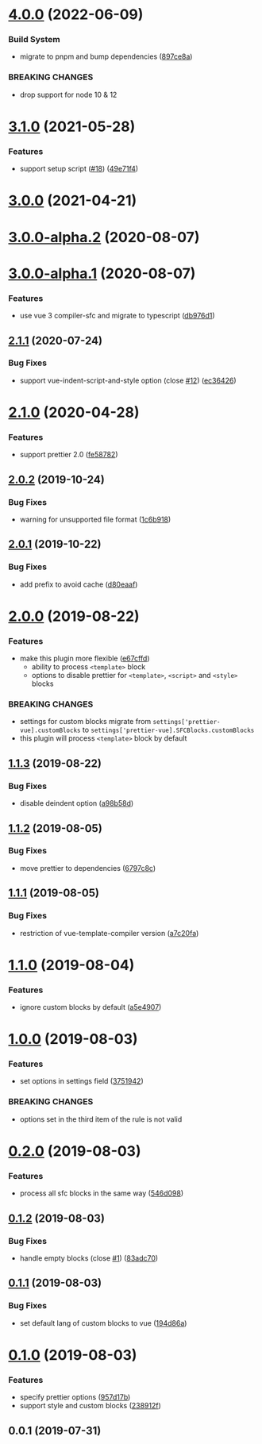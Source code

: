 # [4.0.0](https://github.com/meteorlxy/eslint-plugin-prettier-vue/compare/v3.1.0...v4.0.0) (2022-06-09)

### Build System

- migrate to pnpm and bump dependencies ([897ce8a](https://github.com/meteorlxy/eslint-plugin-prettier-vue/commit/897ce8ab84099e6d2db8b40267c3d57d2665cf26))

### BREAKING CHANGES

- drop support for node 10 & 12

# [3.1.0](https://github.com/meteorlxy/eslint-plugin-prettier-vue/compare/v3.0.0...v3.1.0) (2021-05-28)

### Features

- support setup script ([#18](https://github.com/meteorlxy/eslint-plugin-prettier-vue/issues/18)) ([49e71f4](https://github.com/meteorlxy/eslint-plugin-prettier-vue/commit/49e71f494b6ad617cdda290c956ae0dd2305fdbc))

# [3.0.0](https://github.com/meteorlxy/eslint-plugin-prettier-vue/compare/v3.0.0-alpha.2...v3.0.0) (2021-04-21)

# [3.0.0-alpha.2](https://github.com/meteorlxy/eslint-plugin-prettier-vue/compare/v3.0.0-alpha.1...v3.0.0-alpha.2) (2020-08-07)

# [3.0.0-alpha.1](https://github.com/meteorlxy/eslint-plugin-prettier-vue/compare/v2.1.1...v3.0.0-alpha.1) (2020-08-07)

### Features

- use vue 3 compiler-sfc and migrate to typescript ([db976d1](https://github.com/meteorlxy/eslint-plugin-prettier-vue/commit/db976d173368d5b87a9beda2457fb5de71acc8af))

## [2.1.1](https://github.com/meteorlxy/eslint-plugin-prettier-vue/compare/v2.1.0...v2.1.1) (2020-07-24)

### Bug Fixes

- support vue-indent-script-and-style option (close [#12](https://github.com/meteorlxy/eslint-plugin-prettier-vue/issues/12)) ([ec36426](https://github.com/meteorlxy/eslint-plugin-prettier-vue/commit/ec364265f132cf9201647ac2440b33c404dfe561))

# [2.1.0](https://github.com/meteorlxy/eslint-plugin-prettier-vue/compare/v2.0.2...v2.1.0) (2020-04-28)

### Features

- support prettier 2.0 ([fe58782](https://github.com/meteorlxy/eslint-plugin-prettier-vue/commit/fe587826c52f10afc5582397a7d4afb21845b68f))

## [2.0.2](https://github.com/meteorlxy/eslint-plugin-prettier-vue/compare/v2.0.1...v2.0.2) (2019-10-24)

### Bug Fixes

- warning for unsupported file format ([1c6b918](https://github.com/meteorlxy/eslint-plugin-prettier-vue/commit/1c6b918))

## [2.0.1](https://github.com/meteorlxy/eslint-plugin-prettier-vue/compare/v2.0.0...v2.0.1) (2019-10-22)

### Bug Fixes

- add prefix to avoid cache ([d80eaaf](https://github.com/meteorlxy/eslint-plugin-prettier-vue/commit/d80eaaf))

# [2.0.0](https://github.com/meteorlxy/eslint-plugin-prettier-vue/compare/v1.1.3...v2.0.0) (2019-08-22)

### Features

- make this plugin more flexible ([e67cffd](https://github.com/meteorlxy/eslint-plugin-prettier-vue/commit/e67cffd))
  - ability to process `<template>` block
  - options to disable prettier for `<template>`, `<script>` and `<style>` blocks

### BREAKING CHANGES

- settings for custom blocks migrate from `settings['prettier-vue].customBlocks` to `settings['prettier-vue].SFCBlocks.customBlocks`
- this plugin will process `<template>` block by default

## [1.1.3](https://github.com/meteorlxy/eslint-plugin-prettier-vue/compare/v1.1.2...v1.1.3) (2019-08-22)

### Bug Fixes

- disable deindent option ([a98b58d](https://github.com/meteorlxy/eslint-plugin-prettier-vue/commit/a98b58d))

## [1.1.2](https://github.com/meteorlxy/eslint-plugin-prettier-vue/compare/v1.1.1...v1.1.2) (2019-08-05)

### Bug Fixes

- move prettier to dependencies ([6797c8c](https://github.com/meteorlxy/eslint-plugin-prettier-vue/commit/6797c8c))

## [1.1.1](https://github.com/meteorlxy/eslint-plugin-prettier-vue/compare/v1.1.0...v1.1.1) (2019-08-05)

### Bug Fixes

- restriction of vue-template-compiler version ([a7c20fa](https://github.com/meteorlxy/eslint-plugin-prettier-vue/commit/a7c20fa))

# [1.1.0](https://github.com/meteorlxy/eslint-plugin-prettier-vue/compare/v1.0.0...v1.1.0) (2019-08-04)

### Features

- ignore custom blocks by default ([a5e4907](https://github.com/meteorlxy/eslint-plugin-prettier-vue/commit/a5e4907))

# [1.0.0](https://github.com/meteorlxy/eslint-plugin-prettier-vue/compare/v0.2.0...v1.0.0) (2019-08-03)

### Features

- set options in settings field ([3751942](https://github.com/meteorlxy/eslint-plugin-prettier-vue/commit/3751942))

### BREAKING CHANGES

- options set in the third item of the rule is not valid

# [0.2.0](https://github.com/meteorlxy/eslint-plugin-prettier-vue/compare/v0.1.2...v0.2.0) (2019-08-03)

### Features

- process all sfc blocks in the same way ([546d098](https://github.com/meteorlxy/eslint-plugin-prettier-vue/commit/546d098))

## [0.1.2](https://github.com/meteorlxy/eslint-plugin-prettier-vue/compare/v0.1.1...v0.1.2) (2019-08-03)

### Bug Fixes

- handle empty blocks (close [#1](https://github.com/meteorlxy/eslint-plugin-prettier-vue/issues/1)) ([83adc70](https://github.com/meteorlxy/eslint-plugin-prettier-vue/commit/83adc70))

## [0.1.1](https://github.com/meteorlxy/eslint-plugin-prettier-vue/compare/v0.1.0...v0.1.1) (2019-08-03)

### Bug Fixes

- set default lang of custom blocks to vue ([194d86a](https://github.com/meteorlxy/eslint-plugin-prettier-vue/commit/194d86a))

# [0.1.0](https://github.com/meteorlxy/eslint-plugin-prettier-vue/compare/v0.0.1...v0.1.0) (2019-08-03)

### Features

- specify prettier options ([957d17b](https://github.com/meteorlxy/eslint-plugin-prettier-vue/commit/957d17b))
- support style and custom blocks ([238912f](https://github.com/meteorlxy/eslint-plugin-prettier-vue/commit/238912f))

## 0.0.1 (2019-07-31)
